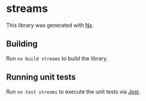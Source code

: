 # streams

This library was generated with [Nx](https://nx.dev).

## Building

Run `nx build streams` to build the library.

## Running unit tests

Run `nx test streams` to execute the unit tests via [Jest](https://jestjs.io).
